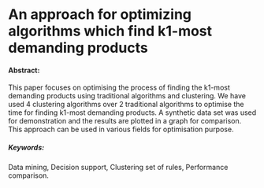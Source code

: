 # An approach for optimizing algorithms which find k1-most demanding products
#### Abstract: 
This paper focuses on optimising the process of finding the k1-most demanding products using traditional algorithms and clustering. We have used 4 clustering algorithms over 2 traditional algorithms to optimise the time for finding k1-most demanding products. A synthetic data set was used for demonstration and the results are plotted in a graph for comparison. This approach can be used in various fields for optimisation purpose.
##### Keywords: 
Data mining, Decision support, Clustering set of rules, Performance comparison.
